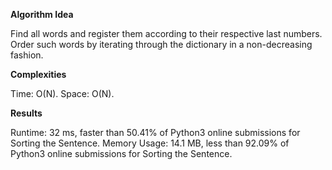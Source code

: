 **Algorithm Idea**

Find all words and register them according 
to their respective last numbers. Order such 
words by iterating through the dictionary in a
non-decreasing fashion. 

**Complexities**

Time: O(N).
Space: O(N).

**Results**

Runtime: 32 ms, faster than 50.41% of Python3 online submissions for Sorting the Sentence.
Memory Usage: 14.1 MB, less than 92.09% of Python3 online submissions for Sorting the Sentence.
